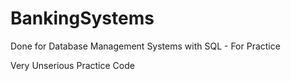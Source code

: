 # BankingSystems
Done for Database Management Systems with SQL - For Practice

Very Unserious Practice Code
